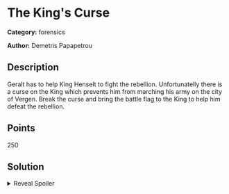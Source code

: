 # The King's Curse
**Category:** forensics

**Author:** Demetris Papapetrou

## Description
Geralt has to help King Henselt to fight the rebellion. Unfortunatelly there is a curse on the King which prevents him from marching his army on the city of Vergen. Break the curse and bring the battle flag to the King to help him defeat the rebellion. 

## Points
250

## Solution

<details>
 <summary>Reveal Spoiler</summary>

## Flag
`CYCTF{Blessed_Silence!!!}`

</details>
